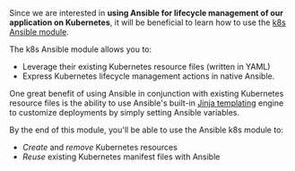 Since we are interested in **using Ansible for lifecycle management of our application on Kubernetes**, it will be beneficial to learn how to use the [k8s Ansible module](https://docs.ansible.com/ansible/2.6/modules/k8s_module.html). 

The k8s Ansible module allows you to:
 - Leverage their existing Kubernetes resource files (written in YAML) 
 - Express Kubernetes lifecycle management actions in native Ansible.

One great benefit of using Ansible in conjunction with existing Kubernetes resource files is the ability to use Ansible's built-in [Jinja templating](https://docs.ansible.com/ansible/latest/user_guide/playbooks_templating.html) engine to customize deployments by simply setting Ansible variables.


By the end of this module, you'll be able to use the Ansible k8s module to:

* _Create_ and _remove_ Kubernetes resources
* _Reuse_ existing Kubernetes manifest files with Ansible
